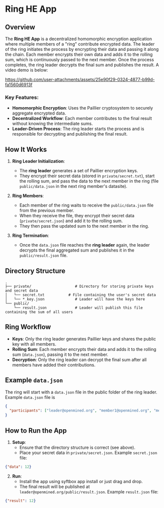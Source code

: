# Ring HE App

## Overview

The **Ring HE App** is a decentralized homomorphic encryption application where multiple members of a "ring" contribute encrypted data. The leader of the ring initiates the process by encrypting their data and passing it along the chain. Each member encrypts their own data and adds it to the rolling sum, which is continuously passed to the next member. Once the process completes, the ring leader decrypts the final sum and publishes the result. A video demo is below:



https://github.com/user-attachments/assets/25e90f29-0324-4877-b99d-fa1560d6913f




### Key Features:
- **Homomorphic Encryption**: Uses the Paillier cryptosystem to securely aggregate encrypted data.
- **Decentralized Workflow**: Each member contributes to the final result without knowing the intermediate sums.
- **Leader-Driven Process**: The ring leader starts the process and is responsible for decrypting and publishing the final result.

## How It Works

1. **Ring Leader Initialization**:
   - The **ring leader** generates a set of Paillier encryption keys.
   - They encrypt their secret data (stored in `private/secret.txt`), start the rolling sum, and pass the data to the next member in the ring (file `public/data.json` in the next ring member's datasite).

2. **Ring Members**:
   - Each member of the ring waits to receive the `public/data.json` file from the previous member.
   - When they receive the file, they encrypt their secret data (`private/secret.json`) and add it to the rolling sum.
   - They then pass the updated sum to the next member in the ring.

3. **Ring Termination**:
   - Once the `data.json` file reaches the **ring leader** again, the leader decrypts the final aggregated sum and publishes it in the `public/result.json` file.

## Directory Structure

```plaintext
.
├── private/                    # Directory for storing private keys and secret data
│   └── secret.txt           # File containing the user's secret data
│   └── *_key.json              # Leader will have the keys here
└── public/                     
    └── result.json             # Leader will publish this file containing the sum of all users 
```

## Ring Workflow

- **Keys**: Only the ring leader generates Paillier keys and shares the public key with all members.
- **Rolling Sum**: Each member encrypts their data and adds it to the rolling sum (`data.json`), passing it to the next member.
- **Decryption**: Only the ring leader can decrypt the final sum after all members have added their contributions.

## Example `data.json`

The ring will start with a `data.json` file in the public folder of the ring leader. Example `data.json` file is

```json
{
  "participants": ["leader@openmined.org", "member1@openmined.org", "member2@openmined.org"]
}
```


## How to Run the App

1. **Setup**:
   - Ensure that the directory structure is correct (see above).
   - Place your secret data in `private/secret.json`. Example `secret.json` file:

```json
{"data": 12}
```

2. **Run**:
   - Install the app using syftbox app install or just drag and drop. 
   - The final result will be published at `leader@openmined.org/public/result.json`. Example `result.json` file:
```json
{"result": 12}
```
